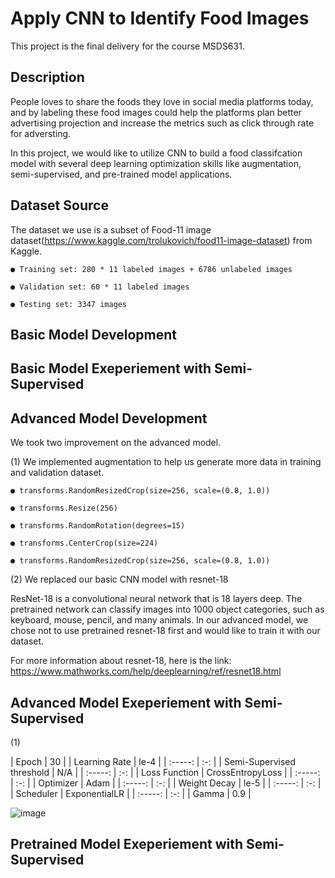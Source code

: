 # Apply CNN to Identify Food Images

This project is the final delivery for the course MSDS631.

## Description

People loves to share the foods they love in social media platforms today, and by labeling these food images could help the platforms plan better advertising projection and increase the metrics such as click through rate for adversting.

In this project, we would like to utilize CNN to build a food classifcation model with several deep learning optimization skills like augmentation, semi-supervised, and pre-trained model applications. 


## Dataset Source

The dataset we use is a subset of Food-11 image dataset(https://www.kaggle.com/trolukovich/food11-image-dataset) from Kaggle.

    ● Training set: 280 * 11 labeled images + 6786 unlabeled images

    ● Validation set: 60 * 11 labeled images

    ● Testing set: 3347 images



## Basic Model Development

## Basic Model Exeperiement with Semi-Supervised

## Advanced Model Development

We took two improvement on the advanced model.

(1) We implemented augmentation to help us generate more data in training and validation dataset. 

    ● transforms.RandomResizedCrop(size=256, scale=(0.8, 1.0))
  
    ● transforms.Resize(256)
  
    ● transforms.RandomRotation(degrees=15)
  
    ● transforms.CenterCrop(size=224)
  
    ● transforms.RandomResizedCrop(size=256, scale=(0.8, 1.0))
  

(2) We replaced our basic CNN model with resnet-18

ResNet-18 is a convolutional neural network that is 18 layers deep. The pretrained network can classify images into 1000 object categories, such as keyboard, mouse, pencil, and many animals. In our advanced model, we chose not to use pretrained resnet-18 first and would like to train it with our dataset.

For more information about resnet-18, here is the link: https://www.mathworks.com/help/deeplearning/ref/resnet18.html



## Advanced Model Exeperiement with Semi-Supervised

(1) 

| Epoch | 30 |
| Learning Rate | le-4 |
| :-----: | :-: |
| Semi-Supervised threshold | N/A |
| :-----: | :-: |
| Loss Function | CrossEntropyLoss |
| :-----: | :-: |
| Optimizer | Adam |
| :-----: | :-: |
| Weight Decay | le-5 |
| :-----: | :-: |
| Scheduler | ExponentialLR |
| :-----: | :-: |
| Gamma | 0.9 |



![image](https://user-images.githubusercontent.com/86508922/176341831-d6df756d-4498-4ab7-8ed7-4e9ed0168caa.png)


## Pretrained Model Exeperiement with Semi-Supervised
